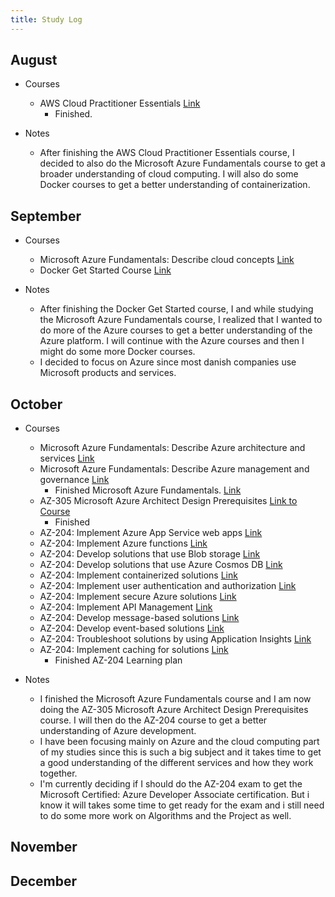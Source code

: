```yaml
---
title: Study Log
---
```


## August

- Courses
  - AWS Cloud Practitioner Essentials [Link](https://www.aws.training/Details/Curriculum?id=27076)
    - Finished.

- Notes
  - After finishing the AWS Cloud Practitioner Essentials course, I decided to also do the Microsoft Azure Fundamentals course to get a broader understanding of cloud computing. I will also do some Docker courses to get a better understanding of containerization.

## September

- Courses
  - Microsoft Azure Fundamentals: Describe cloud concepts [Link](https://learn.microsoft.com/en-us/training/paths/microsoft-azure-fundamentals-describe-cloud-concepts/)
  - Docker Get Started Course [Link](https://docs.docker.com/get-started)

- Notes
  - After finishing the Docker Get Started course, I and while studying the Microsoft Azure Fundamentals course, I realized that I wanted to do more of the Azure courses to get a better understanding of the Azure platform. I will continue with the Azure courses and then I might do some more Docker courses.
  - I decided to focus on Azure since most danish companies use Microsoft products and services.

## October

- Courses
  - Microsoft Azure Fundamentals: Describe Azure architecture and services [Link](https://learn.microsoft.com/en-us/training/paths/azure-fundamentals-describe-azure-architecture-services/)
  - Microsoft Azure Fundamentals: Describe Azure management and governance [Link](https://learn.microsoft.com/en-us/training/paths/describe-azure-management-governance/)
    - Finished Microsoft Azure Fundamentals. [Link](https://learn.microsoft.com/en-us/training/courses/az-900t00)
  - AZ-305 Microsoft Azure Architect Design Prerequisites [Link to Course](https://learn.microsoft.com/en-us/training/paths/microsoft-azure-architect-design-prerequisites/)
    - Finished
  - AZ-204: Implement Azure App Service web apps [Link](https://learn.microsoft.com/en-au/training/paths/create-azure-app-service-web-apps/)
  - AZ-204: Implement Azure functions [Link](https://learn.microsoft.com/en-au/training/paths/implement-azure-functions/)
  - AZ-204: Develop solutions that use Blob storage [Link](https://learn.microsoft.com/en-au/training/paths/develop-solutions-that-use-blob-storage/)
  - AZ-204: Develop solutions that use Azure Cosmos DB [Link](https://learn.microsoft.com/en-au/training/paths/az-204-develop-solutions-that-use-azure-cosmos-db/)
  - AZ-204: Implement containerized solutions [Link](https://learn.microsoft.com/en-au/training/paths/az-204-implement-iaas-solutions/)
  - AZ-204: Implement user authentication and authorization [Link](https://learn.microsoft.com/en-au/training/paths/az-204-implement-authentication-authorization/)
  - AZ-204: Implement secure Azure solutions [Link](https://learn.microsoft.com/en-au/training/paths/az-204-implement-secure-cloud-solutions/)
  - AZ-204: Implement API Management [Link](https://learn.microsoft.com/en-us/training/modules/explore-api-management/1-introduction)
  - AZ-204: Develop message-based solutions [Link](https://learn.microsoft.com/en-au/training/paths/az-204-develop-message-based-solutions/)
  - AZ-204: Develop event-based solutions [Link](https://learn.microsoft.com/en-au/training/paths/az-204-develop-event-based-solutions/)
  - AZ-204: Troubleshoot solutions by using Application Insights [Link](https://learn.microsoft.com/en-us/training/paths/az-204-instrument-solutions-support-monitoring-logging/)
  - AZ-204: Implement caching for solutions [Link](https://learn.microsoft.com/en-au/training/paths/az-204-integrate-caching-content-delivery-within-solutions/)
    - Finished AZ-204 Learning plan

- Notes
  - I finished the Microsoft Azure Fundamentals course and I am now doing the AZ-305 Microsoft Azure Architect Design Prerequisites course. I will then do the AZ-204 course to get a better understanding of Azure development.
  - I have been focusing mainly on Azure and the cloud computing part of my studies since this is such a big subject and it takes time to get a good understanding of the different services and how they work together.
  - I'm currently deciding if I should do the AZ-204 exam to get the Microsoft Certified: Azure Developer Associate certification. But i know it will takes some time to get ready for the exam and i still need to do some more work on Algorithms and the Project as well.

## November

## December
